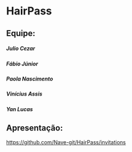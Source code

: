 # HairPass

## Equipe:
##### Julio Cezar
##### Fábio Júnior
##### Paola Nascimento
##### Vinícius Assis
##### Yan Lucas


## Apresentação:

https://github.com/Nave-git/HairPass/invitations


